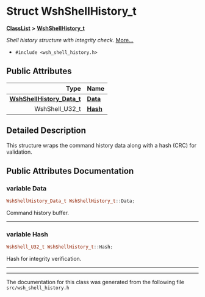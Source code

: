 

# Struct WshShellHistory\_t



[**ClassList**](annotated.md) **>** [**WshShellHistory\_t**](structWshShellHistory__t.md)



_Shell history structure with integrity check._ [More...](#detailed-description)

* `#include <wsh_shell_history.h>`





















## Public Attributes

| Type | Name |
| ---: | :--- |
|  [**WshShellHistory\_Data\_t**](structWshShellHistory__Data__t.md) | [**Data**](#variable-data)  <br> |
|  WshShell\_U32\_t | [**Hash**](#variable-hash)  <br> |












































## Detailed Description


This structure wraps the command history data along with a hash (CRC) for validation. 


    
## Public Attributes Documentation




### variable Data 

```C++
WshShellHistory_Data_t WshShellHistory_t::Data;
```



Command history buffer. 


        

<hr>



### variable Hash 

```C++
WshShell_U32_t WshShellHistory_t::Hash;
```



Hash for integrity verification. 


        

<hr>

------------------------------
The documentation for this class was generated from the following file `src/wsh_shell_history.h`

